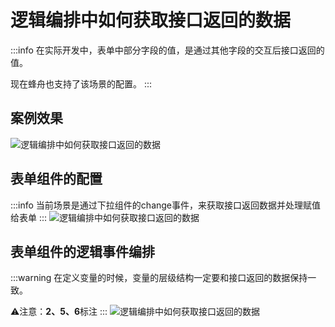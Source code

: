<!--
 * @Description: 
 * @Author: (于智勇)zhiyong.yu@ytever.com
 * @Date: 2025-01-06 17:47:06
 * @LastEditors: (于智勇)zhiyong.yu@ytever.com
 * @LastEditTime: 2025-01-07 16:36:46
-->
# 逻辑编排中如何获取接口返回的数据

:::info
在实际开发中，表单中部分字段的值，是通过其他字段的交互后接口返回的值。

现在蜂舟也支持了该场景的配置。
:::

## 案例效果
![逻辑编排中如何获取接口返回的数据](http://www.e1024.top/drawing-bed/20250106/处理接口返回数据.gif)


## 表单组件的配置
:::info
当前场景是通过下拉组件的change事件，来获取接口返回数据并处理赋值给表单
:::
![逻辑编排中如何获取接口返回的数据](http://www.e1024.top/drawing-bed/20250106/处理接口返回数据0.png)


## 表单组件的逻辑事件编排
:::warning
在定义变量的时候，变量的层级结构一定要和接口返回的数据保持一致。

⚠️注意：**2、5、6**标注
:::
![逻辑编排中如何获取接口返回的数据](http://www.e1024.top/drawing-bed/20250106/处理接口返回数据1.png)
